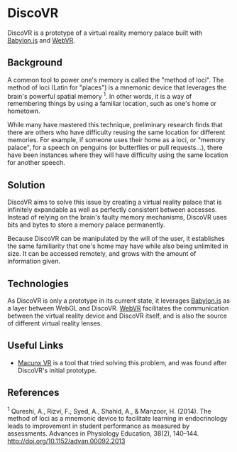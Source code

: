 # DiscoVR

DiscoVR is a prototype of a virtual reality memory palace built with [Babylon.js](https://github.com/BabylonJS/Babylon.js) and [WebVR](https://webvr.info/).

## Background

A common tool to power one's memory is called the "method of loci". The method of loci (Latin for "places") is a mnemonic device that leverages the brain's powerful spatial memory <sup>1</sup>. In other words, it is a way of remembering things by using a familiar location, such as one's home or hometown.

While many have mastered this technique, preliminary research finds that there are others who have difficulty reusing the same location for different memories. For example, if someone uses their home as a loci, or "memory palace", for a speech on penguins (or butterflies or pull requests...), there have been instances where they will have difficulty using the same location for another speech.

## Solution

DiscoVR aims to solve this issue by creating a virtual reality palace that is infinitely expandable as well as perfectly consistent between accesses. Instead of relying on the brain's faulty memory mechanisms, DiscoVR uses bits and bytes to store a memory palace permanently.

Because DiscoVR can be manipulated by the will of the user, it establishes the same familiarity that one's home may have while also being unlimited in size. It can be accessed remotely, and grows with the amount of information given.

## Technologies

As DiscoVR is only a prototype in its current state, it leverages [Babylon.js](https://github.com/BabylonJS/Babylon.js) as a layer between WebGL and DiscoVR. [WebVR](https://webvr.info/) facilitates the communication between the virtual reality device and DiscoVR itself, and is also the source of different virtual reality lenses.

## Useful Links

* [Macunx VR](https://linguisticator.com/macunx-vr/) is a tool that tried solving this problem, and was found after DiscoVR's initial prototype.

## References

<sup>1</sup> Qureshi, A., Rizvi, F., Syed, A., Shahid, A., & Manzoor, H. (2014). The method of loci as a mnemonic device to facilitate learning in endocrinology leads to improvement in student performance as measured by assessments. Advances in Physiology Education, 38(2), 140–144. http://doi.org/10.1152/advan.00092.2013

